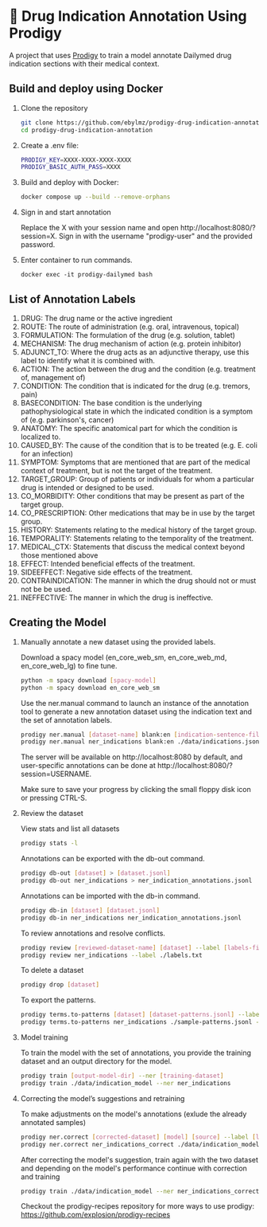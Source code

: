# 💫 Drug Indication Annotation Using Prodigy

A project that uses [Prodigy](http://prodi.gy) to train a model annotate Dailymed drug indication sections with their medical context.

## Build and deploy using Docker

1. Clone the repository

    ```bash
    git clone https://github.com/ebylmz/prodigy-drug-indication-annotation
    cd prodigy-drug-indication-annotation
    ```

2. Create a .env file:

    ```bash
    PRODIGY_KEY=XXXX-XXXX-XXXX-XXXX
    PRODIGY_BASIC_AUTH_PASS=XXXX
    ```

3. Build and deploy with Docker:

    ```bash
    docker compose up --build --remove-orphans
    ```

4. Sign in and start annotation
    
    Replace the X with your session name and open http://localhost:8080/?session=X. 
    Sign in with the username "prodigy-user" and the provided password.

5. Enter container to run commands.
    ```
    docker exec -it prodigy-dailymed bash
    ```

## List of Annotation Labels
1. DRUG: The drug name or the active ingredient
2. ROUTE: The route of administration (e.g. oral, intravenous, topical)
3. FORMULATION: The formulation of the drug (e.g. solution, tablet)
4. MECHANISM: The drug mechanism of action (e.g. protein inhibitor)
5. ADJUNCT_TO: Where the drug acts as an adjunctive therapy, use this label to identify what it is combined with.
6. ACTION: The action between the drug and the condition (e.g. treatment of, management of)
7. CONDITION: The condition that is indicated for the drug (e.g. tremors, pain)
8. BASECONDITION: The base condition is the underlying pathophysiological state in which the indicated condition is a symptom of (e.g. parkinson's, cancer)
9. ANATOMY: The specific anatomical part for which the condition is localized to.
10. CAUSED_BY: The cause of the condition that is to be treated (e.g. E. coli for an infection)
11. SYMPTOM: Symptoms that are mentioned that are part of the medical context of treatment, but is not the target of the treatment.
12. TARGET_GROUP: Group of patients or individuals for whom a particular drug is intended or designed to be used.
13. CO_MORBIDITY: Other conditions that may be present as part of the target group. 
14. CO_PRESCRIPTION: Other medications that may be in use by the target group.
15. HISTORY: Statements relating to the medical history of the target group.
16. TEMPORALITY: Statements relating to the temporality of the treatment.
17. MEDICAL_CTX: Statements that discuss the medical context beyond those mentioned above
18. EFFECT: Intended beneficial effects of the treatment.
19. SIDEEFFECT: Negative side effects of the treatment.
20. CONTRAINDICATION: The manner in which the drug should not or must not be be used.
21. INEFFECTIVE: The manner in which the drug is ineffective.


## Creating the Model

1. Manually annotate a new dataset using the provided labels.

    Download a spacy model (en_core_web_sm, en_core_web_md, en_core_web_lg) to fine tune.

    ```bash
    python -m spacy download [spacy-model] 
    python -m spacy download en_core_web_sm
    ```
    Use the ner.manual command to launch an instance of the annotation tool to generate a new annotation dataset using the indication text and the set of annotation labels.

    ```bash
    prodigy ner.manual [dataset-name] blank:en [indication-sentence-file-path] --label [labels-file-path]
    prodigy ner.manual ner_indications blank:en ./data/indications.jsonl --label ./labels.txt
    ```

    The server will be available on http://localhost:8080 by default, and user-specific annotations can be done at http://localhost:8080/?session=USERNAME. 

    Make sure to save your progress by clicking the small floppy disk icon or pressing CTRL-S.


1. Review the dataset

    View stats and list all datasets

    ```bash
    prodigy stats -l
    ```

    Annotations can be exported with the db-out command.

    ```bash
    prodigy db-out [dataset] > [dataset.jsonl]
    prodigy db-out ner_indications > ner_indication_annotations.jsonl
    ```

    Annotations can be imported with the db-in command.

    ```bash
    prodigy db-in [dataset] [dataset.jsonl]
    prodigy db-in ner_indications ner_indication_annotations.jsonl
    ```

    To review annotations and resolve conflicts.

    ```bash
    prodigy review [reviewed-dataset-name] [dataset] --label [labels-file-path]
    prodigy review ner_indications --label ./labels.txt
    ```
    
    To delete a dataset

    ```bash
    prodigy drop [dataset]
    ```

    To export the patterns.

    ```bash
    prodigy terms.to-patterns [dataset] [dataset-patterns.jsonl] --label [labels-file-path] -m blank:en
    prodigy terms.to-patterns ner_indications ./sample-patterns.jsonl --label ./labels.txt -m blank:en
    ```

2. Model training

    To train the model with the set of annotations, you provide the training dataset and an output directory for the model.
   
    ```bash
    prodigy train [output-model-dir] --ner [training-dataset] 
    prodigy train ./data/indication_model --ner ner_indications 
    ```

4. Correcting the model’s suggestions and retraining

    To make adjustments on the model's annotations (exlude the already annotated samples) 

    ```bash
    prodigy ner.correct [corrected-dataset] [model] [source] --label [labels-file-path] --exclude [previos-dataset]
    prodigy ner.correct ner_indications_correct ./data/indication_model/model-best ./data/indications.jsonl --label ./labels.txt --exclude ner_indications
    ```

    After correcting the model's suggestion, train again with the two dataset and depending on the model's performance continue with correction and training
    
    ```bash
    prodigy train ./data/indication_model --ner ner_indications_correct,ner_indications
    ```

    Checkout the prodigy-recipes repository for more ways to use prodigy: https://github.com/explosion/prodigy-recipes
